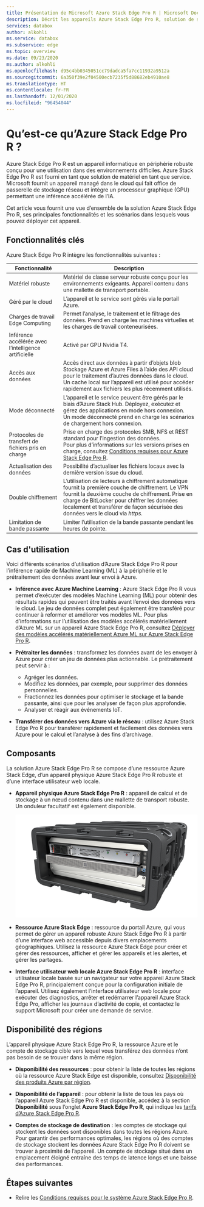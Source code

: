 ```yaml
---
title: Présentation de Microsoft Azure Stack Edge Pro R | Microsoft Docs
description: Décrit les appareils Azure Stack Edge Pro R, solution de stockage destinée aux applications militaires qui utilise un appareil physique pour le transfert vers Azure via le réseau.
services: databox
author: alkohli
ms.service: databox
ms.subservice: edge
ms.topic: overview
ms.date: 09/23/2020
ms.author: alkohli
ms.openlocfilehash: d95c4bb0345051cc79dadca5fa7cc11932a9512a
ms.sourcegitcommit: 6a350f39e2f04500ecb7235f5d88682eb4910ae8
ms.translationtype: HT
ms.contentlocale: fr-FR
ms.lasthandoff: 12/01/2020
ms.locfileid: "96454044"
---
```

# <a name="what-is-the-azure-stack-edge-pro-r"></a>Qu’est-ce qu’Azure Stack Edge Pro R ?

Azure Stack Edge Pro R est un appareil informatique en périphérie robuste conçu pour une utilisation dans des environnements difficiles. Azure Stack Edge Pro R est fourni en tant que solution de matériel en tant que service. Microsoft fournit un appareil managé dans le cloud qui fait office de passerelle de stockage réseau et intègre un processeur graphique (GPU) permettant une inférence accélérée de l’IA.

Cet article vous fournit une vue d’ensemble de la solution Azure Stack Edge Pro R, ses principales fonctionnalités et les scénarios dans lesquels vous pouvez déployer cet appareil.


## <a name="key-capabilities"></a>Fonctionnalités clés

Azure Stack Edge Pro R intègre les fonctionnalités suivantes :

|Fonctionnalité |Description  |
|---------|---------|
|Matériel robuste| Matériel de classe serveur robuste conçu pour les environnements exigeants. Appareil contenu dans une mallette de transport portable. |
|Géré par le cloud     |L’appareil et le service sont gérés via le portail Azure.|
|Charges de travail Edge Computing   |Permet l’analyse, le traitement et le filtrage des données. Prend en charge les machines virtuelles et les charges de travail conteneurisées.|
|Inférence accélérée avec l’intelligence artificielle| Activé par GPU Nvidia T4.|
|Accès aux données     | Accès direct aux données à partir d’objets blob Stockage Azure et Azure Files à l’aide des API cloud pour le traitement d’autres données dans le cloud. Un cache local sur l’appareil est utilisé pour accéder rapidement aux fichiers les plus récemment utilisés.|
|Mode déconnecté| L’appareil et le service peuvent être gérés par le biais d’Azure Stack Hub. Déployez, exécutez et gérez des applications en mode hors connexion. <br> Un mode déconnecté prend en charge les scénarios de chargement hors connexion.|
|Protocoles de transfert de fichiers pris en charge     |Prise en charge des protocoles SMB, NFS et REST standard pour l’ingestion des données. <br> Pour plus d’informations sur les versions prises en charge, consultez [Conditions requises pour Azure Stack Edge Pro R](azure-stack-edge-gpu-system-requirements.md).|
|Actualisation des données     | Possibilité d’actualiser les fichiers locaux avec la dernière version issue du cloud.|
|Double chiffrement    | L’utilisation de lecteurs à chiffrement automatique fournit la première couche de chiffrement. Le VPN fournit la deuxième couche de chiffrement. Prise en charge de BitLocker pour chiffrer les données localement et transférer de façon sécurisée des données vers le cloud via *https*.|
|Limitation de bande passante| Limiter l’utilisation de la bande passante pendant les heures de pointe.|

<!--|Scale out file server| Available as 1-node and 4-node cluster configurations|-->

## <a name="use-cases"></a>Cas d'utilisation

Voici différents scénarios d’utilisation d’Azure Stack Edge Pro R pour l’inférence rapide de Machine Learning (ML) à la périphérie et le prétraitement des données avant leur envoi à Azure.

- **Inférence avec Azure Machine Learning** : Azure Stack Edge Pro R vous permet d’exécuter des modèles Machine Learning (ML) pour obtenir des résultats rapides qui peuvent être traités avant l’envoi des données vers le cloud. Le jeu de données complet peut également être transféré pour continuer à reformer et améliorer vos modèles ML. Pour plus d’informations sur l’utilisation des modèles accélérés matériellement d’Azure ML sur un appareil Azure Stack Edge Pro R, consultez [Déployer des modèles accélérés matériellement Azure ML sur Azure Stack Edge Pro R](../machine-learning/how-to-deploy-fpga-web-service.md#deploy-to-a-local-edge-server).

- **Prétraiter les données** : transformez les données avant de les envoyer à Azure pour créer un jeu de données plus actionnable. Le prétraitement peut servir à :

    - Agréger les données.
    - Modifiez les données, par exemple, pour supprimer des données personnelles.
    - Fractionnez les données pour optimiser le stockage et la bande passante, ainsi que pour les analyser de façon plus approfondie.
    - Analyser et réagir aux événements IoT.

- **Transférer des données vers Azure via le réseau** : utilisez Azure Stack Edge Pro R pour transférer rapidement et facilement des données vers Azure pour le calcul et l’analyse à des fins d’archivage.

## <a name="components"></a>Composants

La solution Azure Stack Edge Pro R se compose d’une ressource Azure Stack Edge, d’un appareil physique Azure Stack Edge Pro R robuste et d’une interface utilisateur web locale.

- **Appareil physique Azure Stack Edge Pro R** : appareil de calcul et de stockage à un nœud contenu dans une mallette de transport robuste. Un onduleur facultatif est également disponible.

    ![Appareil Azure Stack Edge Pro R à un nœud](media/azure-stack-edge-j-series-overview/device-image-1.png)

- **Ressource Azure Stack Edge** : ressource du portail Azure, qui vous permet de gérer un appareil robuste Azure Stack Edge Pro R à partir d’une interface web accessible depuis divers emplacements géographiques. Utilisez la ressource Azure Stack Edge pour créer et gérer des ressources, afficher et gérer les appareils et les alertes, et gérer les partages.  

- **Interface utilisateur web locale Azure Stack Edge Pro R** : interface utilisateur locale basée sur un navigateur sur votre appareil Azure Stack Edge Pro R, principalement conçue pour la configuration initiale de l’appareil. Utilisez également l’interface utilisateur web locale pour exécuter des diagnostics, arrêter et redémarrer l’appareil Azure Stack Edge Pro, afficher les journaux d’activité de copie, et contactez le support Microsoft pour créer une demande de service.


## <a name="region-availability"></a>Disponibilité des régions

L’appareil physique Azure Stack Edge Pro R, la ressource Azure et le compte de stockage cible vers lequel vous transférez des données n’ont pas besoin de se trouver dans la même région.

- **Disponibilité des ressources** : pour obtenir la liste de toutes les régions où la ressource Azure Stack Edge est disponible, consultez [Disponibilité des produits Azure par région](https://azure.microsoft.com/global-infrastructure/services/?products=databox&regions=all). 

- **Disponibilité de l’appareil** : pour obtenir la liste de tous les pays où l’appareil Azure Stack Edge Pro R est disponible, accédez à la section **Disponibilité** sous l’onglet **Azure Stack Edge Pro R**, qui indique les [tarifs d’Azure Stack Edge Pro R](https://azure.microsoft.com/pricing/details/azure-stack/edge/#azureStackEdgeProR).

- **Comptes de stockage de destination** : les comptes de stockage qui stockent les données sont disponibles dans toutes les régions Azure. Pour garantir des performances optimales, les régions où des comptes de stockage stockent les données Azure Stack Edge Pro R doivent se trouver à proximité de l’appareil. Un compte de stockage situé dans un emplacement éloigné entraîne des temps de latence longs et une baisse des performances.

## <a name="next-steps"></a>Étapes suivantes

- Relire les [Conditions requises pour le système Azure Stack Edge Pro R](azure-stack-edge-gpu-system-requirements.md).
<!--- Understand the [Azure Stack Edge Pro R limits](azure-stack-edge-limits.md).-->